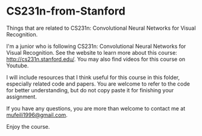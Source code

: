 # CS231n-from-Stanford
Things that are related to CS231n: Convolutional Neural Networks for Visual Recognition.

I'm a junior who is following CS231n: Convolutional Neural Networks for Visual Recognition. See the website to learn more about this course: http://cs231n.stanford.edu/. You may also find videos for this course on Youtube.

I will include resources that I think useful for this course in this folder, especially related code and papers. You are welcome to refer to the code for better understanding, but do not copy paste it for finishing your assignment.

If you have any questions, you are more than welcome to contact me at mufeili1996@gmail.com.

Enjoy the course.
